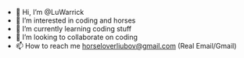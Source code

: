- 👋 Hi, I’m @LuWarrick
- 👀 I’m interested in coding and horses
- 🌱 I’m currently learning coding stuff
- 💞️ I’m looking to collaborate on coding
- 📫 How to reach me horseloverliubov@gmail.com (Real Email/Gmail)

<!---
LuWarrick/LuWarrick is a ✨ special ✨ repository because its `README.md` (this file) appears on your GitHub profile.
You can click the Preview link to take a look at your changes.
--->
